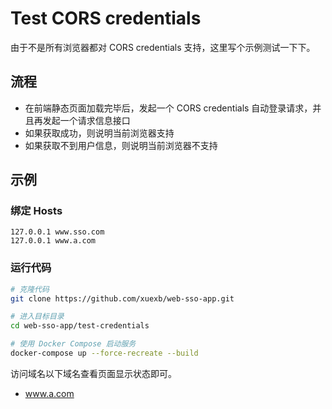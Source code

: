 # Test CORS credentials

由于不是所有浏览器都对 CORS credentials 支持，这里写个示例测试一下下。

## 流程

- 在前端静态页面加载完毕后，发起一个 CORS credentials 自动登录请求，并且再发起一个请求信息接口
- 如果获取成功，则说明当前浏览器支持
- 如果获取不到用户信息，则说明当前浏览器不支持

## 示例

### 绑定 Hosts

```hosts
127.0.0.1 www.sso.com
127.0.0.1 www.a.com
```

### 运行代码

```bash
# 克隆代码
git clone https://github.com/xuexb/web-sso-app.git

# 进入目标目录
cd web-sso-app/test-credentials

# 使用 Docker Compose 启动服务
docker-compose up --force-recreate --build
```

访问域名以下域名查看页面显示状态即可。

- www.a.com